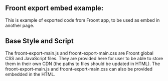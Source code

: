 ## Froont export embed example:
This is example of exported code from Froont app, to be used as embed in another page.

## Base Style and Script
The froont-export-main.js and froont-export-main.css are Froont global CSS and JavaScript files. They are provided here for user to be able to store them in their own CDN (the paths to files should be updated in HTML).
The froont-export-main.js and froont-export-main.css can also be provided embedded in the HTML.
